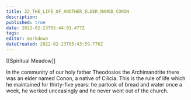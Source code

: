 ```yaml
---
title: 22_THE_LIFE_OF_ANOTHER_ELDER_NAMED_CONON
description: 
published: true
date: 2022-02-23T05:44:01.477Z
tags: 
editor: markdown
dateCreated: 2022-02-23T05:43:59.776Z
---
```


[[Spiritual Meadow]]
 
In the community of our holy father Theodosios the Archimandrite there was an elder named Conon, a native of Cilicia. This is the rule of life which he maintained for thirty-five years: he partook of bread and water once a week, he worked unceasingly and he never went out of the church. 
